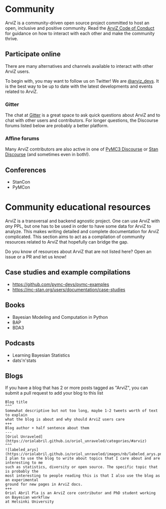 # Community
ArviZ is a community-driven open source project committed to host an open,
inclusive and positive community. Read the
[ArviZ Code of Conduct](https://github.com/arviz-devs/arviz/blob/main/CODE_OF_CONDUCT.md)
for guidance on how to interact with each other and make the community thrive.

## Participate online
There are many alternatives and channels available to interact with other ArviZ users.

To begin with, you may want to follow us on Twitter! We are [@arviz_devs](https://twitter.com/arviz_devs).
It is the best way to be up to date with the latest developments and events related
to ArviZ.

### Gitter
The chat at [Gitter](https://gitter.im/arviz-devs/community) is a great space
to ask quick questions about ArviZ and to chat with other users and contributors.
For longer questions, the Discourse forums listed below are probably a better platform.

### Affine forums
Many ArviZ contributors are also active in one of [PyMC3 Discourse](https://discourse.pymc.io/)
or [Stan Discourse](https://discourse.mc-stan.org/) (and sometimes even in both!).

## Conferences
* StanCon
* PyMCon

# Community educational resources
ArviZ is a transversal and backend agnostic project. One can use ArviZ with _any_ PPL,
but one has to be used in order to have some data for ArviZ to analyze.
This makes writing detailed and complete documentation for ArviZ complicated.
This section aims to act as a compilation of community resources related to ArviZ
that hopefully can bridge the gap.

Do you know of resources about ArviZ that are not listed here? Open an issue or a PR and
let us know!

## Case studies and example compilations
* https://github.com/pymc-devs/pymc-examples
* https://mc-stan.org/users/documentation/case-studies

## Books
* Bayesian Modeling and Computation in Python
* BAP
* BDA3

## Podcasts
* Learning Bayesian Statistics
* dats'n'stats

## Blogs
If you have a blog that has 2 or more posts tagged as "ArviZ", you can submit
a pull request to add your blog to this list

```{panels}
Blog title
^^^
Somewhat descriptive but not too long, maybe 1-2 tweets worth of text to explain
what the blog is about and why should ArviZ users care
+++
Blog author + half sentence about them
---
[Oriol Unraveled](https://oriolabril.github.io/oriol_unraveled/categories/#arviz)
^^^
![labeled_arys](https://oriolabril.github.io/oriol_unraveled/images/nb/labeled_arys.png)
I plan to use the blog to write about topics that I care about and are interesting to me
such as statistics, diversity or open source. The specific topic that is probably the
most interesting to people reading this is that I also use the blog as an experimental
ground for new pages in ArviZ docs.
+++
Oriol Abril Pla is an ArviZ core contributor and PhD student working on Bayesian workflow
at Helsinki University
```

